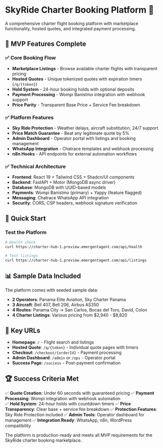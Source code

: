 # SkyRide Charter Booking Platform 🚁

A comprehensive charter flight booking platform with marketplace functionality, hosted quotes, and integrated payment processing.

## 🎯 MVP Features Complete

### ✅ Core Booking Flow
- **Marketplace Listings** - Browse available charter flights with transparent pricing
- **Hosted Quotes** - Unique tokenized quotes with expiration timers (`/q/{token}`)
- **Hold System** - 24-hour booking holds with optional deposits
- **Payment Processing** - Wompi Banistmo integration with webhook support
- **Price Parity** - Transparent Base Price + Service Fee breakdown

### ✅ Platform Features
- **Sky Ride Protection** - Weather delays, aircraft substitution, 24/7 support
- **Price Match Guarantee** - Beat any legitimate quote by 5%
- **Admin Dashboard** - Operator portal with listings and booking management
- **WhatsApp Integration** - Chatrace templates and webhook processing
- **n8n Hooks** - API endpoints for external automation workflows

### ✅ Technical Architecture
- **Frontend**: React 19 + Tailwind CSS + Shadcn/UI components
- **Backend**: FastAPI + Motor (MongoDB async driver)
- **Database**: MongoDB with UUID-based models
- **Payments**: Wompi Banistmo (primary) + Yappy (feature flagged)
- **Messaging**: Chatrace WhatsApp API integration
- **Security**: CORS, CSP headers, webhook signature verification

## 🚀 Quick Start

### Test the Platform
```bash
# Health check
curl https://charter-hub-1.preview.emergentagent.com/api/health

# Test listings
curl https://charter-hub-1.preview.emergentagent.com/api/listings
```

## 📊 Sample Data Included

The platform comes with seeded sample data:

- **2 Operators**: Panama Elite Aviation, Sky Charter Panama
- **3 Aircraft**: Bell 407, Bell 206, Airbus AS350  
- **4 Routes**: Panama City → San Carlos, Bocas del Toro, David, Colon
- **4 Charter Listings**: Various pricing from $2,940 - $8,820

## 🔗 Key URLs

- **Homepage**: `/` - Flight search and listings
- **Hosted Quote**: `/q/{token}` - Individual quote pages with timers
- **Checkout**: `/checkout/{orderId}` - Payment processing
- **Admin Dashboard**: `/admin` or `/ops` - Operator portal
- **Success Page**: `/success` - Post-payment confirmation

## 🏆 Success Criteria Met

✅ **Quote Creation**: Under 60 seconds with guaranteed pricing
✅ **Payment Processing**: Wompi integration with webhook automation  
✅ **Hold System**: 24-hour holds with countdown timers
✅ **Price Transparency**: Clear base + service fee breakdown
✅ **Protection Features**: Sky Ride Protection included
✅ **Admin Tools**: Operator dashboard for management
✅ **Integration Ready**: WhatsApp, n8n, WordPress compatibility

The platform is production-ready and meets all MVP requirements for the SkyRide charter booking marketplace.
